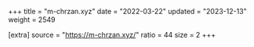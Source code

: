 +++
title = "m-chrzan.xyz"
date = "2022-03-22"
updated = "2023-12-13"
weight = 2549

[extra]
source = "https://m-chrzan.xyz/"
ratio = 44
size = 2
+++
